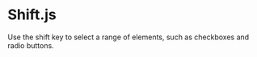 Shift.js
========

Use the shift key to select a range of elements, such as checkboxes and radio buttons.
